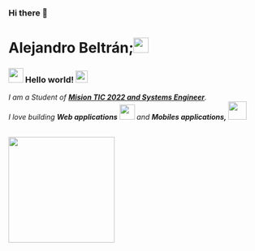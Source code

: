 ### Hi there 👋

# Alejandro Beltr&#225;n;<img src="https://github.com/TheDudeThatCode/TheDudeThatCode/blob/master/Assets/coin.gif" width="30px">

### <img src="https://github.com/TheDudeThatCode/TheDudeThatCode/blob/master/Assets/Hi.gif" width="29px"> Hello world!&nbsp;<img src="https://github.com/TheDudeThatCode/TheDudeThatCode/blob/master/Assets/Earth.gif" width="24px">

<p>
  <em>
    I am a Student of  <a href="https://www.misiontic2022.gov.co/portal/Secciones/Mision-TIC-2022/"> <b>Mision TIC 2022 and Systems Engineer</b></a>. <br>
    I love building <b>Web applications</b> <img src="https://github.com/TheDudeThatCode/TheDudeThatCode/blob/master/Assets/Developer.gif" width="30px"> and <b>Mobiles applications,</b>&nbsp;<img src="https://github.com/TheDudeThatCode/TheDudeThatCode/blob/master/Assets/Designer.gif" width="36px">
  </em>  
</p>


<br>

<img src="https://media.tenor.com/images/6b0870aa6aaf0fe2b6ff87cfc76f1ccc/tenor.gif" width="209px"> 

<br>



